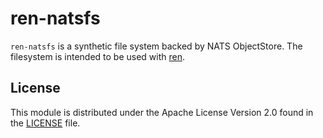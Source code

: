 # ren-natsfs

`ren-natsfs` is a synthetic file system backed by NATS ObjectStore. The filesystem is intended to be used with [ren](https://github.com/foohq/ren).

## License

This module is distributed under the Apache License Version 2.0 found in the [LICENSE](./LICENSE) file.
